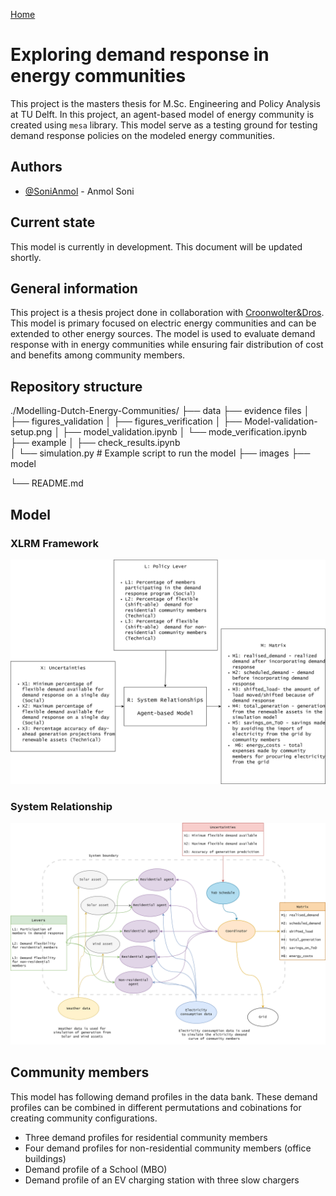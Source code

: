 [Home](https://sonianmol.com/)

# Exploring demand response in energy communities

This project is the masters thesis for M.Sc. Engineering and Policy Analysis at TU Delft. In this project, an
agent-based model of energy community is created using `mesa` library. This model serve as a testing ground for testing
demand response policies on the modeled energy communities.

## Authors

- [@SoniAnmol](https://www.github.com/SoniAnmol) - Anmol Soni

## Current state

This model is currently in development. This document will be updated shortly.

## General information

This project is a thesis project done in collaboration with [Croonwolter&Dros](https://croonwolterendros.nl/). This
model is primary focused on electric energy communities and can be extended to other energy sources. The model is used
to evaluate demand response with in energy communities while ensuring fair distribution of cost and benefits among
community members.

## Repository structure

./Modelling-Dutch-Energy-Communities/
├── data
├── evidence files
│   ├── figures_validation
│   ├── figures_verification
│   ├── Model-validation-setup.png
│   ├── model_validation.ipynb
│   └── mode_verification.ipynb  
├── example
│   ├── check_results.ipynb                 
│   └── simulation.py                     # Example script to run the model
├── images
├── model                          
          
└── README.md          

## Model

### XLRM Framework

<img src="images/Model-XLRM.png" alt="xlrm_diagram">

### System Relationship

<img src="images/Model-System-relationships.png">

## Community members

This model has following demand profiles in the data bank. These demand profiles can be combined in different
permutations and cobinations for creating community configurations.

- Three demand profiles for residential community members
- Four demand profiles for non-residential community members (office buildings)
- Demand profile of a School (MBO)
- Demand profile of an EV charging station with three slow chargers

